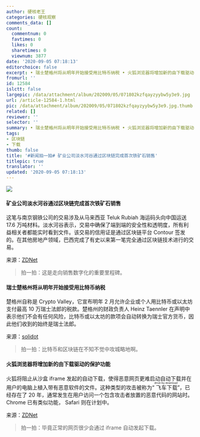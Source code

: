 ```yaml
---
author: 硬核老王
categories: 硬核观察
comments_data: []
count:
  commentnum: 0
  favtimes: 0
  likes: 0
  sharetimes: 0
  viewnum: 3877
date: '2020-09-05 07:18:13'
editorchoice: false
excerpt: • 瑞士楚格州将从明年开始接受用比特币纳税 • 火狐浏览器将增加新的由下载驱动的保护功能
fromurl: ''
id: 12584
islctt: false
largepic: /data/attachment/album/202009/05/071802kzfqayzyybw5y3e9.jpg
url: /article-12584-1.html
pic: /data/attachment/album/202009/05/071802kzfqayzyybw5y3e9.jpg.thumb.jpg
related: []
reviewer: ''
selector: ''
summary: • 瑞士楚格州将从明年开始接受用比特币纳税 • 火狐浏览器将增加新的由下载驱动的保护功能
tags:
- 区块链
- 下载
thumb: false
title: '#新闻拍一拍# 矿业公司淡水河谷通过区块链完成首次铁矿石销售'
titlepic: true
translator: ''
updated: '2020-09-05 07:18:13'
---
```


![](/data/attachment/album/202009/05/071802kzfqayzyybw5y3e9.jpg)


#### 矿业公司淡水河谷通过区块链完成首次铁矿石销售


这笔与南京钢铁公司的交易涉及从马来西亚 Teluk Rubiah 海运码头向中国运送 17.6 万吨材料。淡水河谷表示，交易中确保了端到端的安全性和透明度，所有利益相关者都能实时看到文件。该交易的信用证是通过区块链平台 Contour 签发的。在其他房地产领域，巴西完成了有史以来第一笔完全通过区块链技术进行的交易。


来源：[ZDNet](https://www.zdnet.com/article/mining-firm-vale-completes-first-iron-ore-sale-via-blockchain/ "https://www.zdnet.com/article/mining-firm-vale-completes-first-iron-ore-sale-via-blockchain/")



> 
> 拍一拍：这是走向销售数字化的重要里程碑。
> 
> 
> 


#### 瑞士楚格州将从明年开始接受用比特币纳税


楚格州自称是 Crypto Valley，它宣布明年 2 月允许企业或个人用比特币或以太坊支付最高 10 万瑞士法郎的税款。楚格州的财政负责人 Heinz Taennler 在声明中表示他们不会有任何风险，比特币或以太坊的款项会自动转换为瑞士官方货币，因此他们收到的始终是瑞士法郎。


来源：[solidot](https://www.solidot.org/story?sid=65440 "https://www.solidot.org/story?sid=65440")



> 
> 拍一拍：比特币和区块链在不知不觉中攻城略地啊。
> 
> 
> 


#### 火狐浏览器将增加新的由下载驱动的保护功能


火狐将阻止从沙盒 iframe 发起的自动下载，使得恶意网页更难启动自动下载并在用户的电脑上植入带有恶意软件的文件。这种类型的攻击被称为“<ruby> 飞车下载 <rt>  drive-by download </rt></ruby>”，已经存在了 20 年，通常发生在用户访问一个包含攻击者放置的恶意代码的网站时。Chrome 已有类似功能， Safari 则在计划中。


来源：[ZDNet](https://www.zdnet.com/article/firefox-will-add-a-new-drive-by-download-protection/ "https://www.zdnet.com/article/firefox-will-add-a-new-drive-by-download-protection/")



> 
> 拍一拍：毕竟正常的网页很少会通过 iframe 自动发起下载。
> 
> 
>